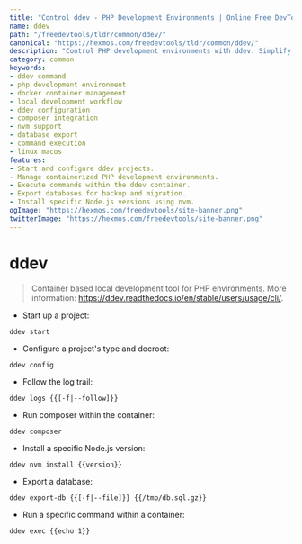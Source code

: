```yaml
---
title: "Control ddev - PHP Development Environments | Online Free DevTools by Hexmos"
name: ddev
path: "/freedevtools/tldr/common/ddev/"
canonical: "https://hexmos.com/freedevtools/tldr/common/ddev/"
description: "Control PHP development environments with ddev. Simplify local development, manage containers, and streamline workflows. Free online tool, no registration required."
category: common
keywords:
- ddev command
- php development environment
- docker container management
- local development workflow
- ddev configuration
- composer integration
- nvm support
- database export
- command execution
- linux macos
features:
- Start and configure ddev projects.
- Manage containerized PHP development environments.
- Execute commands within the ddev container.
- Export databases for backup and migration.
- Install specific Node.js versions using nvm.
ogImage: "https://hexmos.com/freedevtools/site-banner.png"
twitterImage: "https://hexmos.com/freedevtools/site-banner.png"
---
```


# ddev

> Container based local development tool for PHP environments.
> More information: <https://ddev.readthedocs.io/en/stable/users/usage/cli/>.

- Start up a project:

`ddev start`

- Configure a project's type and docroot:

`ddev config`

- Follow the log trail:

`ddev logs {{[-f|--follow]}}`

- Run composer within the container:

`ddev composer`

- Install a specific Node.js version:

`ddev nvm install {{version}}`

- Export a database:

`ddev export-db {{[-f|--file]}} {{/tmp/db.sql.gz}}`

- Run a specific command within a container:

`ddev exec {{echo 1}}`
